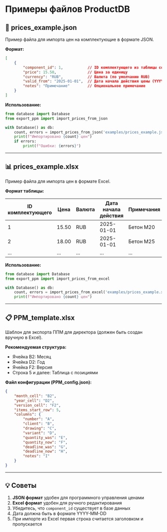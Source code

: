 # Примеры файлов ProductDB

## 📄 prices_example.json

Пример файла для импорта цен на комплектующие в формате JSON.

**Формат:**
```json
[
    {
        "component_id": 1,           // ID комплектующего из таблицы components
        "price": 15.50,              // Цена за единицу
        "currency": "RUB",           // Валюта (по умолчанию RUB)
        "valid_from": "2025-01-01",  // Дата начала действия цены (YYYY-MM-DD)
        "notes": "Примечание"        // Опциональное примечание
    }
]
```

**Использование:**
```python
from database import Database
from export_ppm import import_prices_from_json

with Database() as db:
    count, errors = import_prices_from_json('examples/prices_example.json', db)
    print(f"Импортировано {count} цен")
    if errors:
        print(f"Ошибки: {errors}")
```

---

## 📊 prices_example.xlsx

Пример файла для импорта цен в формате Excel.

**Формат таблицы:**

| ID комплектующего | Цена | Валюта | Дата начала действия | Примечания |
|-------------------|------|--------|---------------------|------------|
| 1 | 15.50 | RUB | 2025-01-01 | Бетон M20 |
| 2 | 18.00 | RUB | 2025-01-01 | Бетон M25 |
| ... | ... | ... | ... | ... |

**Использование:**
```python
from database import Database
from export_ppm import import_prices_from_excel

with Database() as db:
    count, errors = import_prices_from_excel('examples/prices_example.xlsx', db)
    print(f"Импортировано {count} цен")
```

---

## 📋 PPM_template.xlsx

Шаблон для экспорта ППМ для директора (должен быть создан вручную в Excel).

**Рекомендуемая структура:**
- Ячейка B2: Месяц
- Ячейка D2: Год
- Ячейка F2: Версия
- Строка 5 и далее: Таблица с позициями

**Файл конфигурации (PPM_config.json):**
```json
{
    "month_cell": "B2",
    "year_cell": "D2",
    "version_cell": "F2",
    "items_start_row": 5,
    "columns": {
        "number": "A",
        "client": "B",
        "drawing": "C",
        "variant": "D",
        "quantity_was": "E",
        "quantity_now": "F",
        "deadline_was": "G",
        "deadline_now": "H",
        "notes": "I"
    }
}
```

---

## 💡 Советы

1. **JSON формат** удобен для программного управления ценами
2. **Excel формат** удобен для ручного редактирования
3. Убедитесь, что `component_id` существует в базе данных
4. Дата должна быть в формате YYYY-MM-DD
5. При импорте из Excel первая строка считается заголовком и пропускается
